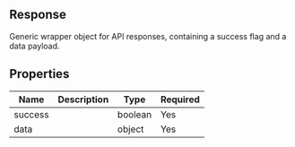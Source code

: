 ## Response

Generic wrapper object for API responses, containing a success flag and a data payload.

## Properties

| Name | Description | Type | Required |
| --- | --- | --- | --- |
| success |  | boolean | Yes |
| data |  | object | Yes |